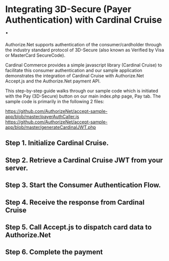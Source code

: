 # Integrating 3D-Secure (Payer Authentication) with Cardinal Cruise . 

Authorize.Net supports authentication of the consumer/cardholder through the industry standard protocol of 3D-Secure (also known as Verified by Visa or MasterCard SecureCode).  
  
Cardinal Commerce provides a simple javascript library (Cardinal Cruise) to facilitate this consumer authentication and our sample application demonstrates the integration of Cardinal Cruise with Authorize.Net Accept.js and the Authorize.Net payment API.

This step-by-step guide walks through our sample code which is initiated with the Pay (3D-Secure) button on our main index.php page, Pay tab.
The sample code is primarily in the following 2 files:

https://github.com/AuthorizeNet/accept-sample-app/blob/master/payerAuthCaller.js 
https://github.com/AuthorizeNet/accept-sample-app/blob/master/generateCardinalJWT.php

## Step 1. Initialize Cardinal Cruise.

  
## Step 2. Retrieve a Cardinal Cruise JWT from your server.

      
## Step 3.  Start the Consumer Authentication Flow.
  
  
  
## Step 4.  Receive the response from Cardinal Cruise  
  
  
## Step 5.  Call Accept.js to dispatch card data to Authorize.Net


## Step 6.  Complete the payment
 
